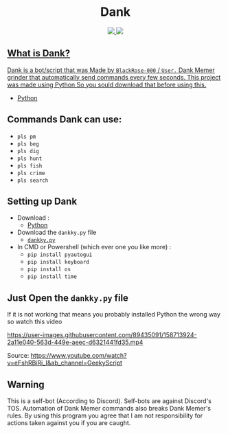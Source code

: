 <div align="center">
    <h1>Dank</h1>
    <a href="https://github.com/BlackRose-000/Dank-Memer-Bot/stargazers">
        <img src=https://img.shields.io/github/stars/BlackRose-000/Dank-Memer-Bot?style=for-the-badge&logo=Python&color=blue/>
    </a>
    <a href="https://github.com/didlly/BlackRose-000/Dank-Memer-Bot/members">
	<img src=https://img.shields.io/github/forks/BlackRose-000/Dank-Memer-Bot?style=for-the-badge&logo=Python&color=blue/>

</div>
  
## What is Dank?
  Dank is a bot/script that was Made by ```BlackRose-000``` / ```User.``` Dank Memer grinder that automatically send commands every few seconds. This project was made using Python So you sould download that before using this.
  - [Python](https://python.org/downloads)
## Commands Dank can use:
  - ``pls pm``
  - ``pls beg``
  - ``pls dig``
  - ``pls hunt``
  - ``pls fish``
  - ``pls crime``
  - ``pls search``

 
  ## Setting up Dank
  - Download :
      - [Python](https://python.org/downloads)
  - Download the ``dankky.py``  file
      - [``dankky.py``](https://github.com/BlackRose-000/Dank-Memer-Bot/blob/main/dankky.py)
  - In CMD or Powershell (which ever one you like more) :
      - ``pip install pyautogui``
      - ``pip install keyboard``
      - ``pip install os``
      - ``pip install time``
## Just Open the ``dankky.py`` file 
  If it is not working that means you probably installed Python the wrong way so watch this video
  

  https://user-images.githubusercontent.com/89435091/158713924-2a11e040-563d-449e-aeec-d6321441fd35.mp4

Source: https://www.youtube.com/watch?v=eFshRBiRi_I&ab_channel=GeekyScript

## Warning
  This is a self-bot (According to Discord). Self-bots are against Discord's TOS. Automation of Dank Memer commands also breaks Dank Memer's rules. By using this program you agree that I am not responsibility for actions taken against you if you are caught.
  


  
